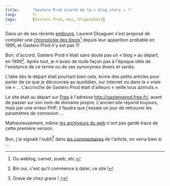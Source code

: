 ```yaml
--- 
title:      "Gastero Prod écarté de la « blog story » !" 
lang:       fr 
tags:       [Gastero Prod, moi, blogosphère]
---
```


Dans un de ses récents [embruns](http://embruns.net/), Laurent Gloaguen s'est proposé de compiler une [chronologie des blogs](http://embruns.net/blogosphere/001306.html)[^c1] depuis leur apparition probable en 1995, et Gastero Prod n'y est pas !!!


[^c1]: Ou weblog, carnet, joueb, etc.

Bon, d'accord, Gastero Prod n'était sans doute pas un « blog » au départ, en 1999[^t1]. Après tout, je n'avais de toute façon pas à l'époque idée de l'existance de ce terme ou de ses synonymes divers et variés.

L'idée dès le départ était pourtant bien cela, écrire des petits articles pour parler de ce que je découvrais au quotidien, sur Internet ou dans la « vraie vie » ... L'accroche de Gastero Prod était d'ailleurs « veille tous azimuts ».

Le site était au départ sur [Free](http://www.free.fr/) à l'adresse <http://gasteroprod.free.fr/>, avant de passer sur son nom de domaine propre. L'ancien site répond toujours, mais par une erreur PHP, il faudra que j'essaie un jour de retrouver les paramètres de connexion ...

Malheureusement, même [les archiveurs du web](http://archive.org/) n'ont pas gardé trace de cette première version.

Bon, j'ai signalé l'oubli[^t2] dans [les commentaires](http://embruns.net/carnet/blogosphere/petite-histoire-blogosphere.html#c925) de l'article, on verra bien si ...


[^t1]: Bin oui, c'est qu'il commence à dater, ce site !

[^t2]: Grave de chez grave ! ;)
